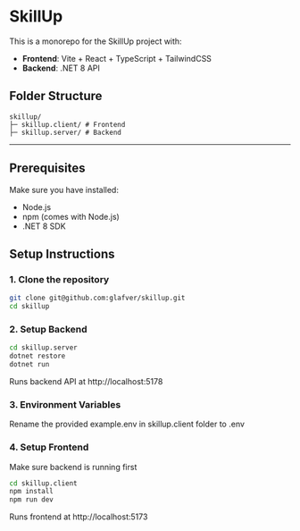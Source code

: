 # SkillUp

This is a monorepo for the SkillUp project with:  
- **Frontend**: Vite + React + TypeScript + TailwindCSS  
- **Backend**: .NET 8 API  

## Folder Structure

```
skillup/
├─ skillup.client/ # Frontend
├─ skillup.server/ # Backend
```

---

## Prerequisites

Make sure you have installed:  
- Node.js 
- npm (comes with Node.js)  
- .NET 8 SDK  

## Setup Instructions

### 1. Clone the repository

```bash
git clone git@github.com:glafver/skillup.git
cd skillup
```

### 2. Setup Backend

```bash
cd skillup.server
dotnet restore
dotnet run
```

Runs backend API at http://localhost:5178

### 3. Environment Variables

Rename the provided example.env in skillup.client folder to .env

### 4. Setup Frontend

Make sure backend is running first

```bash
cd skillup.client
npm install
npm run dev
```

Runs frontend at http://localhost:5173
